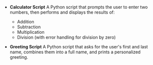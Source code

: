 - **Calculator Script**
    A Python script that prompts the user to enter two numbers, then performs and displays the results of:
    - Addition
    - Subtraction
    - Multiplication
    - Division (with error handling for division by zero)

- **Greeting Script**
    A Python script that asks for the user's first and last name, combines them into a full name, and prints a personalized greeting.
